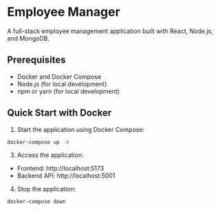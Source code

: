 # Employee Manager

A full-stack employee management application built with React, Node.js, and MongoDB.

## Prerequisites

- Docker and Docker Compose
- Node.js (for local development)
- npm or yarn (for local development)

## Quick Start with Docker

1. Start the application using Docker Compose:
```bash
docker-compose up -d
```

3. Access the application:
- Frontend: http://localhost:5173
- Backend API: http://localhost:5001

4. Stop the application:
```bash
docker-compose down
```